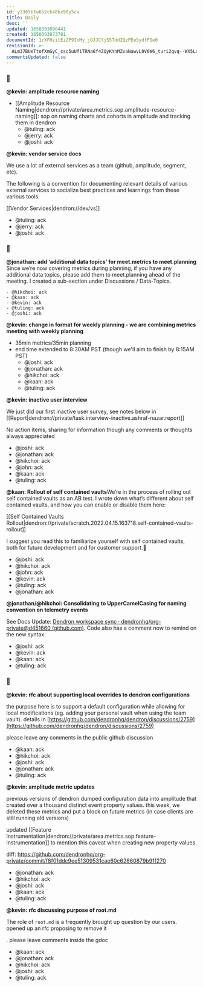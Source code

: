 ```yaml
---
id: y3365btw652ck48bx90y5cx
title: Daily
desc: ''
updated: 1650393896441
created: 1650393873781
documentId: 1rXFHzitEiZP9IoMy_jGJJCfjS5Tdd2QzPEe5ydfPIe0
revisionId: >-
  ALm37BUeTtofXmGyC_csc5uUfiTRNa6f4ZQyKYnMZvaNawvL0V6W6_turi2qvq--WX5LuIOFpJhZRNNh1U97PLY
commentsUpdated: false
---
```

### 

**@kevin: amplitude resource naming**
- [[Amplitude Resource Naming|dendron://private/area.metrics.sop.amplitude-resource-naming]]: sop on naming charts and cohorts in amplitude and tracking them in dendron
	- @tuling: ack
	- @jerry: ack
	- @joshi: ack

**@kevin: vendor service docs**

We use a lot of external services as a team (github, amplitude, segment, etc).

The following is a convention for documenting relevant details of various external services to socialize best practices and learnings from these various tools.

[[Vendor Services|dendron://dev/vs]]

- @tuling: ack
- @jerry: ack
- @joshi: ack

### 

**@jonathan: add ‘additional data topics’ for meet.metrics to meet.planning**
Since we’re now covering metrics during planning, if you have any additional data topics, please add them to meet.planning ahead of the meeting.  I created a sub-section under Discussions / Data-Topics.

	- @hikchoi: ack
	- @kaan: ack
	- @kevin: ack
	- @tuling: ack
	- @joshi: ack

**@kevin: change in format for weekly planning - we are combining metrics meeting with weekly planning**
- 35min metrics/35min planning
- end time extended to 8:30AM PST (though we'll aim to finish by 8:15AM PST)
	- @joshi: ack
	- @jonathan: ack
	- @hikchoi: ack
	- @kaan: ack
	- @tuling: ack

**@kevin: inactive user interview**

We just did our first inactive user survey, see notes below in [[Report|dendron://private/task.interview-inactive.ashraf-nazar.report]]

No action items, sharing for information though any comments or thoughts always appreciated

- @joshi: ack
- @jonathan: ack
- @hikchoi: ack
- @john: ack
- @kaan: ack
- @tuling: ack

**@kaan: Rollout of self contained vaults**We’re in the process of rolling out self contained vaults as an AB test. I wrote down what’s different about self contained vaults, and how you can enable or disable them here:

[[Self Contained Vaults Rollout|dendron://private/scratch.2022.04.15.163718.self-contained-vaults-rollout]]

I suggest you read this to familiarize yourself with self contained vaults, both for future development and for customer support.

- @joshi: ack
- @hikchoi: ack
- @john: ack
- @kevin: ack
- @tuling: ack
- @jonathan: ack

**@jonathan/@hikchoi: Consolidating to UpperCamelCasing for naming convention on telemetry events**

See Docs Update: [Dendron workspace sync · dendronhq/org-private@d451660 (github.com)](https://github.com/dendronhq/org-private/commit/d451660b075392e61898416882317144e01cbf80).  Code also has a comment now to remind on the new syntax.

- @joshi: ack
- @kevin: ack
- @kaan: ack
- @tuling: ack
### 

**@kevin: rfc about supporting local overrides to dendron configurations**

the purpose here is to support a default configuration while allowing for local modifications (eg. adding your personal vault when using the team vault). details in [https://github.com/dendronhq/dendron/discussions/2759](https://github.com/dendronhq/dendron/discussions/2759)

please leave any comments in the public github discussion

- @kaan: ack
- @hikchoi: ack
- @joshi: ack
- @jonathan: ack
- @tuling: ack

**@kevin: amplitude metric updates**

previous versions of dendron dumped configuration data into amplitude that created over a thousand distinct event property values. this week, we deleted these metrics and put a block on future metrics (in case clients are still running old versions)

updated [[Feature Instrumentation|dendron://private/area.metrics.sop.feature-instrumentation]] to mention this caveat when creating new property values

diff: https://github.com/dendronhq/org-private/commit/f8f01ddc9ee51309531cae60c62660879b91f270

- @jonathan: ack
- @hikchoi: ack
- @joshi: ack
- @kaan: ack
- @tuling: ack

**@kevin: rfc discussing purpose of root.md**

  The role of `root.md` is a frequently brought up question by our users. opened up an rfc proposing to remove it

  . please leave comments inside the gdoc

- @kaan: ack
- @jonathan: ack
- @hikchoi: ack
- @joshi: ack
- @tuling: ack


